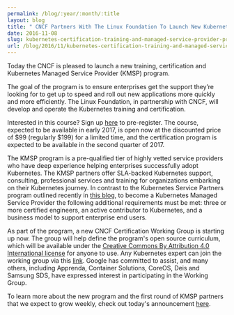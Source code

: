 ```yaml
---
permalink: /blog/:year/:month/:title
layout: blog
title: " CNCF Partners With The Linux Foundation To Launch New Kubernetes Certification, Training and Managed Service Provider Program "
date: 2016-11-08
slug: kubernetes-certification-training-and-managed-service-provider-program
url: /blog/2016/11/kubernetes-certification-training-and-managed-service-provider-program/
---
```

Today the CNCF is pleased to launch a new training, certification and Kubernetes Managed Service Provider (KMSP) program.&nbsp;  
  
The goal of the program is to ensure enterprises get the support they’re looking for to get up to speed and roll out new applications more quickly and more efficiently. The Linux Foundation, in partnership with CNCF, will develop and operate the Kubernetes training and certification.  
  
Interested in this course? Sign up [here](https://training.linuxfoundation.org/linux-courses/system-administration-training/kubernetes-fundamentals) to pre-register. The course, expected to be available in early 2017, is open now at the discounted price of $99 (regularly $199) for a limited time, and the certification program is expected to be available in the second quarter of 2017.&nbsp;  
  
The KMSP program is a pre-qualified tier of highly vetted service providers who have deep experience helping enterprises successfully adopt Kubernetes. The KMSP partners offer SLA-backed Kubernetes support, consulting, professional services and training for organizations embarking on their Kubernetes journey. In contrast to the Kubernetes Service Partners program outlined recently in [this blog](http://blog.kubernetes.io/2016/10/kubernetes-service-technology-partners-program.html), to become a Kubernetes Managed Service Provider the following additional requirements must be met: three or more certified engineers, an active contributor to Kubernetes, and a business model to support enterprise end users.&nbsp;  
  
As part of the program, a new CNCF Certification Working Group is starting up now. The group will help define the program's open source curriculum, which will be available under the [Creative Commons By Attribution 4.0 International license](https://creativecommons.org/licenses/by/4.0/)&nbsp;for anyone to use. Any Kubernetes expert can join the working group via this [link](https://lists.cncf.io/mailman/listinfo/cncf-kubernetescertwg.). Google has committed to assist, and many others, including Apprenda, Container Solutions, CoreOS, Deis and Samsung SDS, have expressed interest in participating in the Working Group.  
  
To learn more about the new program and the first round of KMSP partners that we expect to grow weekly, check out today's announcement [here](https://www.cncf.io/announcement/2016/11/08/cloud-native-computing-foundation-launches-certification-training-managed-service-provider-program-kubernetes).  

  

